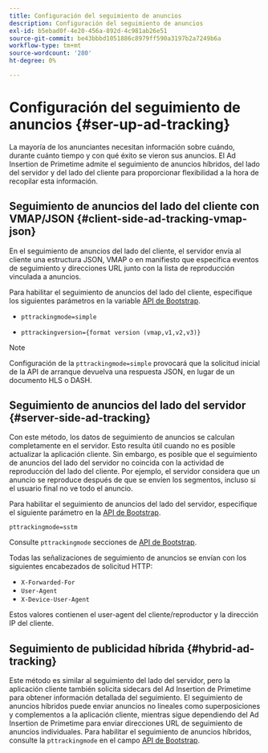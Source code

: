 ```yaml
---
title: Configuración del seguimiento de anuncios
description: Configuración del seguimiento de anuncios
exl-id: b5ebad0f-4e20-456a-892d-4c981ab26e51
source-git-commit: be43bbbd1051886c8979ff590a3197b2a7249b6a
workflow-type: tm+mt
source-wordcount: '280'
ht-degree: 0%

---
```


# Configuración del seguimiento de anuncios {#ser-up-ad-tracking}

La mayoría de los anunciantes necesitan información sobre cuándo, durante cuánto tiempo y con qué éxito se vieron sus anuncios. El Ad Insertion de Primetime admite el seguimiento de anuncios híbridos, del lado del servidor y del lado del cliente para proporcionar flexibilidad a la hora de recopilar esta información.

## Seguimiento de anuncios del lado del cliente con VMAP/JSON {#client-side-ad-tracking-vmap-json}

En el seguimiento de anuncios del lado del cliente, el servidor envía al cliente una estructura JSON, VMAP o en manifiesto que especifica eventos de seguimiento y direcciones URL junto con la lista de reproducción vinculada a anuncios.

Para habilitar el seguimiento de anuncios del lado del cliente, especifique los siguientes parámetros en la variable [API de Bootstrap](/help/primetime-ad-insertion/technical-reference/bootstrap-api.md).

* `pttrackingmode=simple`

* `pttrackingversion={format version (vmap,v1,v2,v3)}`

>[!NOTE]
>
>Configuración de la `pttrackingmode=simple` provocará que la solicitud inicial de la API de arranque devuelva una respuesta JSON, en lugar de un documento HLS o DASH.

<!-- **Daniel to check. The specified file in this statement does not exist.** 
More information about `pttrackingmode`, `pttrackingversion` formats, can be found in [API Reference: Manifest server query parameters](manifest-server-query-parameters.md). -->

<!--Show examples of how to request a sidecar] -->

## Seguimiento de anuncios del lado del servidor {#server-side-ad-tracking}

Con este método, los datos de seguimiento de anuncios se calculan completamente en el servidor. Esto resulta útil cuando no es posible actualizar la aplicación cliente. Sin embargo, es posible que el seguimiento de anuncios del lado del servidor no coincida con la actividad de reproducción del lado del cliente. Por ejemplo, el servidor considera que un anuncio se reproduce después de que se envíen los segmentos, incluso si el usuario final no ve todo el anuncio.

Para habilitar el seguimiento de anuncios del lado del servidor, especifique el siguiente parámetro en la [API de Bootstrap](/help/primetime-ad-insertion/technical-reference/bootstrap-api.md).

`pttrackingmode=sstm`

Consulte `pttrackingmode` secciones de [API de Bootstrap](/help/primetime-ad-insertion/technical-reference/bootstrap-api.md).

Todas las señalizaciones de seguimiento de anuncios se envían con los siguientes encabezados de solicitud HTTP:

* `X-Forwarded-For`
* `User-Agent`
* `X-Device-User-Agent`

Estos valores contienen el user-agent del cliente/reproductor y la dirección IP del cliente.

## Seguimiento de publicidad híbrida {#hybrid-ad-tracking}

Este método es similar al seguimiento del lado del servidor, pero la aplicación cliente también solicita sidecars del Ad Insertion de Primetime para obtener información detallada del seguimiento. El seguimiento de anuncios híbridos puede enviar anuncios no lineales como superposiciones y complementos a la aplicación cliente, mientras sigue dependiendo del Ad Insertion de Primetime para enviar direcciones URL de seguimiento de anuncios individuales.
Para habilitar el seguimiento de anuncios híbridos, consulte la `pttrackingmode` en el campo [API de Bootstrap](/help/primetime-ad-insertion/technical-reference/bootstrap-api.md).
